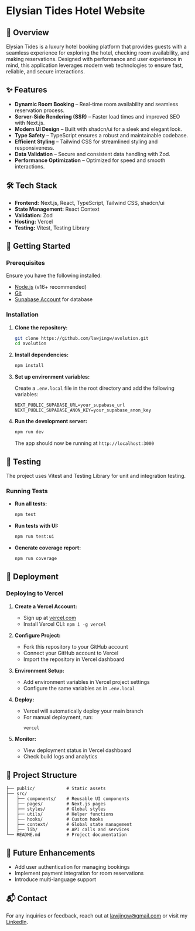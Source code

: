 # Elysian Tides Hotel Website

## 🌊 Overview

Elysian Tides is a luxury hotel booking platform that provides guests with a seamless experience for exploring the hotel, checking room availability, and making reservations. Designed with performance and user experience in mind, this application leverages modern web technologies to ensure fast, reliable, and secure interactions.

## ✨ Features

- **Dynamic Room Booking** – Real-time room availability and seamless reservation process.
- **Server-Side Rendering (SSR)** – Faster load times and improved SEO with Next.js.
- **Modern UI Design** – Built with shadcn/ui for a sleek and elegant look.
- **Type Safety** – TypeScript ensures a robust and maintainable codebase.
- **Efficient Styling** – Tailwind CSS for streamlined styling and responsiveness.
- **Data Validation** – Secure and consistent data handling with Zod.
- **Performance Optimization** – Optimized for speed and smooth interactions.

## 🛠️ Tech Stack

- **Frontend:** Next.js, React, TypeScript, Tailwind CSS, shadcn/ui
- **State Management:** React Context
- **Validation:** Zod
- **Hosting:** Vercel
- **Testing:** Vitest, Testing Library

## 🚀 Getting Started

### Prerequisites

Ensure you have the following installed:

- [Node.js](https://nodejs.org/) (v16+ recommended)
- [Git](https://git-scm.com/)
- [Supabase Account](https://supabase.com/) for database

### Installation

1. **Clone the repository:**

   ```sh
   git clone https://github.com/lawjingw/avolution.git
   cd avolution
   ```

2. **Install dependencies:**

   ```sh
   npm install
   ```

3. **Set up environment variables:**

   Create a `.env.local` file in the root directory and add the following variables:

   ```
   NEXT_PUBLIC_SUPABASE_URL=your_supabase_url
   NEXT_PUBLIC_SUPABASE_ANON_KEY=your_supabase_anon_key
   ```

4. **Run the development server:**
   ```sh
   npm run dev
   ```
   The app should now be running at `http://localhost:3000`

## 🧪 Testing

The project uses Vitest and Testing Library for unit and integration testing.

### Running Tests

- **Run all tests:**
  ```sh
  npm test
  ```

- **Run tests with UI:**
  ```sh
  npm run test:ui
  ```

- **Generate coverage report:**
  ```sh
  npm run coverage
  ```

## 🚀 Deployment

### Deploying to Vercel

1. **Create a Vercel Account:**
   - Sign up at [vercel.com](https://vercel.com)
   - Install Vercel CLI: `npm i -g vercel`

2. **Configure Project:**
   - Fork this repository to your GitHub account
   - Connect your GitHub account to Vercel
   - Import the repository in Vercel dashboard

3. **Environment Setup:**
   - Add environment variables in Vercel project settings
   - Configure the same variables as in `.env.local`

4. **Deploy:**
   - Vercel will automatically deploy your main branch
   - For manual deployment, run:
     ```sh
     vercel
     ```

5. **Monitor:**
   - View deployment status in Vercel dashboard
   - Check build logs and analytics

## 📁 Project Structure

```
├── public/            # Static assets
├── src/
│   ├── components/    # Reusable UI components
│   ├── pages/         # Next.js pages
│   ├── styles/        # Global styles
│   ├── utils/         # Helper functions
│   ├── hooks/         # Custom hooks
│   ├── context/       # Global state management
│   ├── lib/           # API calls and services
└── README.md          # Project documentation
```

## 📝 Future Enhancements

- Add user authentication for managing bookings
- Implement payment integration for room reservations
- Introduce multi-language support

## 📬 Contact

For any inquiries or feedback, reach out at [lawjingw@gmail.com](mailto:lawjingw@gmail.com) or visit my [LinkedIn](https://linkedin.com/in/jingweilaw).
